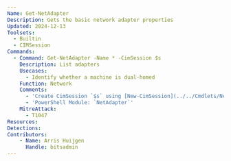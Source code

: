 ```yaml
---
Name: Get-NetAdapter
Description: Gets the basic network adapter properties
Updated: 2024-12-13
Toolsets:
  - Builtin
  - CIMSession
Commands:
  - Command: Get-NetAdapter -Name * -CimSession $s
    Description: List adapters
    Usecases:
      - Identify whether a machine is dual-homed
    Function: Network
    Comments:
      - 'Create CimSession `$s` using [New-CimSession](../../Cmdlets/New-CimSession/)'
      - 'PowerShell Module: `NetAdapter`'
    MitreAttack:
      - T1047
Resources:
Detections:
Contributors:
    - Name: Arris Huijgen
      Handle: bitsadmin
---
```

